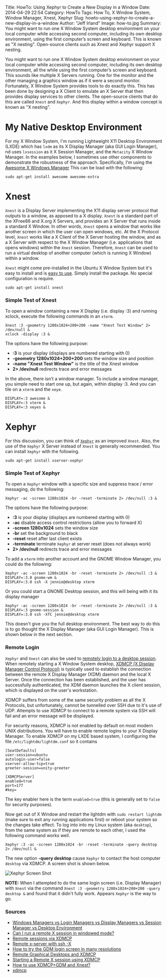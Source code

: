 Title: HowTo: Using Xephyr to Create a New Display in a Window
Date: 2014-04-29 22:54
Category: HowTo
Tags: How To, X Window System, Window Manager, Xnest, Xephyr
Slug: howto-using-xephyr-to-create-a-new-display-in-a-window
Author: "Jeff Irland"
Image: how-to.jpg
Summary: You might want to run one X Window System desktop environment on your local computer while accessing second computer, including its own desktop environment, using the first computer’s screen and keyboard.  This is known as "X nesting".  Open-source clients such as Xnest and Xephyr support X nesting.

You might want to run one X Window System desktop environment on your local computer while accessing second computer,
including its own desktop environment,
all the while using the first computer’s screen and keyboard.
This sounds like multiple X Servers running.
One for the monitor and the other managing a graphics window as if it were a second monitor.
Fortunately, X Window System provides tools to do exactly this.
This has been done by designing a X Client to emulate an X Server that then provides display services to other clients.
The open-source clients that do this are called `Xnest` and `Xephyr`.
And this display within a window concept is known as "X nesting".

# My Native Desktop Environment
For my X Window System, I'm running Lightweight X11 Desktop Environment (LXDE)
which has `lxdm` as its X Display Manager (aka GUI Login Manager),
nd uses `lxsession` as it X Session Manager,
and the `Metacity` X Window Manager.
In the examples below, I sometimes use other components to demonstrate the robustness of the approach.
Specifically, I'm using the [Awesome X Windows Manager][01]
This can be load with the following:

```
sudo apt-get install awesome awesome-extra
```

# Xnest
`Xnest` is a Display Server implementing the X11 display server protocol that outputs to a window,
as apposed to a X display.
`Xnest` is a standard part of the XFree86 and X.org X Servers,
and provides an X Server that runs inside a standard X Window.
In other words, `Xnest` opens a window that works like another screen in which the user can open windows, etc.
At the X Protocol level, `Xnest` works like a X Client of the X Server hosting the window,
and as a X Server with respect to the X Window Manager
(i.e. applications that opens windows) within the `Xnest` session.
Therefore, `Xnest` can be used to run a virtual desktop of another computer
(which is running X Window) within a window.

`Xnest` might come pre-installed in the Ubuntu X Window System
but it's easy to install and is [easy to use][02].
Simply install the package.  No special configuration is require.

```
sudo apt-get install xnest
```

### Simple Test of Xnest
To open a window containing a new X Display (i.e. display :3) and running xclock,
execute the following commands in an `xterm`.

```
Xnest :3 -geometry 1280x1024+200+200 -name "Xnest Test Window" 2> /dev/null &
xclock -display :3 &
```

The options have the following purpose:

* **:3** is your display (displays are numbered starting with 0)
* **-geometry 1280x1024+200+200** sets the window size and position
* **-name "Xnest Test Window"** is the title of the Xnest window
* **2> /dev/null** redirects trace and error messages

In the above, there isn't a window manager.
To include a window manager, you simple need to start one up, but again, within display :3.
And you can tile on a `xterm` and the `xeye`.

```
DISPLAY=:3 awesome &
DISPLAY=:3 xterm &
DISPLAY=:3 xeyes &
```

# Xephyr
For this discussion, you can think of [`Xephyr`][03] as an improved `Xnest`.
Also, the use of the `Xephyr` X Server instead of `Xnest` is generally recommended.
You can install `Xephyr` with the following.

```
sudo apt-get install xserver-xephyr
```

### Simple Test of Xephyr
To open a `Xephyr` window with a specific size and suppress trace / error messaging,
do the following:

```
Xephyr -ac -screen 1280x1024 -br -reset -terminate 2> /dev/null :3 &
```

The options have the following purpose:

* **:3** is your display (displays are numbered starting with 0)
* **-ac** disable access control restrictions (allow you to forward X)
* **-screen 1280x1024** sets the window size
* **-br** set the background to black
* **-reset** reset after last client exists
* **-terminate** terminate `Xephyr` at server reset (does not always work)
* **2> /dev/null** redirects trace and error messages

To add a `xterm` into another account and the GNOME Window Manager, you could do the following:

```
Xephyr -ac -screen 1280x1024 -br -reset -terminate 2> /dev/null :3 &
DISPLAY=:3.0 gnome-wm &
DISPLAY=:3.0 ssh -X jennie@desktop xterm
```

Or you could start a GNOME Desktop session, and this will being with it its display manager

```
Xephyr -ac -screen 1280x1024 -br -reset -terminate 2> /dev/null :3 &
DISPLAY=:3 gnome-session &
DISPLAY=:3.0 ssh -XfC jennie@desktop xterm
```

This doesn't give you the full desktop environment.
The best way to do this is to go thought the X Display Manager (aka GUI Login Manager).
This is shown below in the next section.

### Remote Login
`Xephyr` and `Xnest` can also be used to [remotely login to a desktop session][05].
When remotely starting a X Window System desktop,
[XDMCP (X Display Manager Control Protocol)][04] is typically used to establish
the connection between the remote X Display Manager (XDM) daemon
and the local X Server.
Once the connection has been established, and the user has successfully authenticated,
the XDM daemon launches the X client session, which is displayed on the user's workstation.

XDMCP suffers from some of the same security problem as all the X Protocols,
but unfortunately, cannot be tunnelled over SSH due to it's use of UDP.
Attempts to use XDMCP to connect to a remote system
via SSH will fail and an error message will be displayed.

For security reasons,
XDMCP is not enabled by default on most modern UNIX distributions.
You will have to enable remote logins to your X Display Manager.
To enable XDMCP on my LXDE based system,
I configuring the file `/etc/lightdm/lightdm.conf` so it contains

```
[SeatDefaults]
user-session=ubuntu
autologin-user=false
xserver-allow-tcp=true
greeter-session=unity-greeter

[XDMCPServer]
enabled=true
port=177
#key=
```

The key enabler here is the term `enabled=true`
(this is generally set to `false` for security purposes).

Now get out of X Window and restart the lightdm with `sudo restart lightdm`
(make sure to exit any running applications first)
or reboot your system so the changes take effect.
To log into into my Linux system (aka `desktop`),
from the same system as if they are remote to each other,
I used the following command works well.

```
Xephyr :3 -ac -screen 1280x1024 -br -reset -terminate -query desktop 2> /dev/null &
```

The new option **-query desktop** cause `Xephyr` to contact the host computer `desktop` via XDMCP.
A screen shot is shown below.

![Xephyr Screen Shot]({filename}/images/desktop-using-xephyr.jpg "Desktop image with login screen shown in a window")

**NOTE:** When I attempted to do the same login screen (i.e. Display Manager) with `Xnest` via the command
`Xnest :3 -geometry 1280x1024+200+200 -query desktop &`
and found that it didn't fully work.
Appears `Xephyr` is the way to go.

### Sources
* [Windows Managers vs Login Managers vs Display Managers vs Session Manager vs Desktop Environment](http://unix.stackexchange.com/questions/20385/windows-managers-vs-login-managers-vs-display-managers-vs-desktop-environment)
* [Can I run a remote X session in windowed mode?](http://askubuntu.com/questions/60364/can-i-run-a-remote-x-session-in-windowed-mode)
* [Remote sessions via XDMCP](http://x.cygwin.com/docs/ug/using-remote-session.html)
* [Remote x-server with ssh -X](http://www.answeredubuntu.com/175902/remote_x_server_with_ssh_x#sthash.ifsk3uxx.dpbs)
* [How to try the GDM login screen in many resolutions](http://ptspts.blogspot.com/2010/02/how-to-try-gdm-login-screen-in-many.html)
* [Remote Graphical Desktops and XDMCP](https://www.centos.org/docs/5/html/5.2/Installation_Guide/s2-trouble-remotex.html)
* [Starting a Remote X session using XDMCP](http://forums.opensuse.org/showthread.php/466709-Starting-a-Remote-X-session-using-XDMCP)
* [How to use XDMCP+GDM and Xnest?](http://askubuntu.com/questions/11189/how-to-use-xdmcpgdm-and-xnest)
* [xdmcp](https://wiki.ubuntu.com/xdmcp)



[01]:http://awesome.naquadah.org/
[02]:http://box.matto.nl/xnest.html
[03]:http://nims11.wordpress.com/2012/06/24/nested-x-servers-with-xephyr/
[04]:http://www.x.org/releases/X11R7.7/doc/libXdmcp/xdmcp.html
[05]:http://techpad.co.uk/content.php?sid=72
